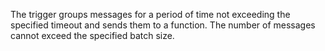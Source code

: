The trigger groups messages for a period of time not exceeding the specified timeout and sends them to a function. The number of messages cannot exceed the specified batch size.